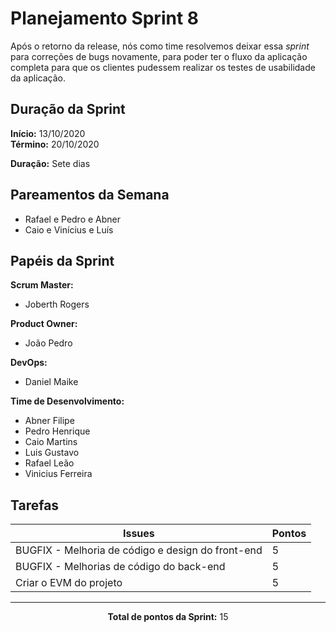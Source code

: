 # Planejamento Sprint 8

<p style="text-align: justify:">
    Após o retorno da release, nós como time resolvemos deixar essa <i>sprint</i> para correções de bugs novamente, para poder ter o fluxo da aplicação completa para que os clientes pudessem realizar os testes de usabilidade da aplicação. 
</p>

## Duração da Sprint

**Início:** 13/10/2020</br>
**Término:** 20/10/2020

**Duração:** Sete dias

## Pareamentos da Semana

- Rafael e Pedro e Abner
- Caio e Vinícius e Luís

## Papéis da Sprint

**Scrum Master:** 

- Joberth Rogers

**Product Owner:**

- João Pedro

**DevOps:**

- Daniel Maike

**Time de Desenvolvimento:**

- Abner Filipe
- Pedro Henrique
- Caio Martins
- Luis Gustavo
- Rafael Leão
- Vinicius Ferreira


## Tarefas

| Issues | Pontos |
| ------ | ------ |
| BUGFIX - Melhoria de código e design do front-end | 5 |
| BUGFIX - Melhorias de código do back-end | 5 |
| Criar o EVM do projeto | 5 |

<hr>

<p style="text-align: center;">
    <span style="font-weight: bold;">Total de pontos da Sprint:</span> 15
</p>